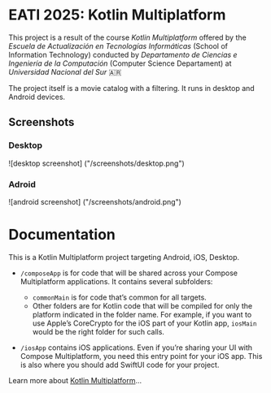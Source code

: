 # EATI 2025: Kotlin Multiplatform

This project is a result of the course _Kotlin Multiplatform_ offered by the _Escuela de Actualización en Tecnologías Informáticas_ (School of Information Technology) conducted by _Departamento de Ciencias e Ingeniería de la Computación_ (Computer Science Departament) at _Universidad Nacional del Sur_  🇦🇷

The project itself is a movie catalog with a filtering. It runs in desktop and Android devices.

## Screenshots
### Desktop
![desktop screenshot] ("/screenshots/desktop.png")

### Adroid
![android screenshot] ("/screenshots/android.png")

# Documentation
This is a Kotlin Multiplatform project targeting Android, iOS, Desktop.

* `/composeApp` is for code that will be shared across your Compose Multiplatform applications.
  It contains several subfolders:
  - `commonMain` is for code that’s common for all targets.
  - Other folders are for Kotlin code that will be compiled for only the platform indicated in the folder name.
    For example, if you want to use Apple’s CoreCrypto for the iOS part of your Kotlin app,
    `iosMain` would be the right folder for such calls.

* `/iosApp` contains iOS applications. Even if you’re sharing your UI with Compose Multiplatform, 
  you need this entry point for your iOS app. This is also where you should add SwiftUI code for your project.


Learn more about [Kotlin Multiplatform](https://www.jetbrains.com/help/kotlin-multiplatform-dev/get-started.html)…